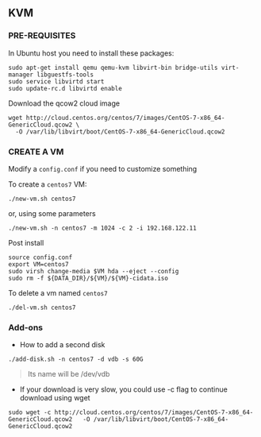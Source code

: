 ## KVM 

### PRE-REQUISITES

In Ubuntu host you need to install these packages:

```
sudo apt-get install qemu qemu-kvm libvirt-bin bridge-utils virt-manager libguestfs-tools
sudo service libvirtd start
sudo update-rc.d libvirtd enable
```

Download the qcow2 cloud image

```
wget http://cloud.centos.org/centos/7/images/CentOS-7-x86_64-GenericCloud.qcow2 \
  -O /var/lib/libvirt/boot/CentOS-7-x86_64-GenericCloud.qcow2 
```

### CREATE A VM

Modify a `config.conf` if you need to customize something

To create a `centos7` VM:

```
./new-vm.sh centos7
```

or, using some parameters
```
./new-vm.sh -n centos7 -m 1024 -c 2 -i 192.168.122.11
```

Post install
```
source config.conf
export VM=centos7
sudo virsh change-media $VM hda --eject --config
sudo rm -f ${DATA_DIR}/${VM}/${VM}-cidata.iso
```

To delete a vm named `centos7`
```
./del-vm.sh centos7
```


### Add-ons 

* How to add a second disk

```
./add-disk.sh -n centos7 -d vdb -s 60G
```
> Its name will be /dev/vdb

* If your download is very slow, you could use -c flag to continue download using wget

```
sudo wget -c http://cloud.centos.org/centos/7/images/CentOS-7-x86_64-GenericCloud.qcow2   -O /var/lib/libvirt/boot/CentOS-7-x86_64-GenericCloud.qcow2
```

